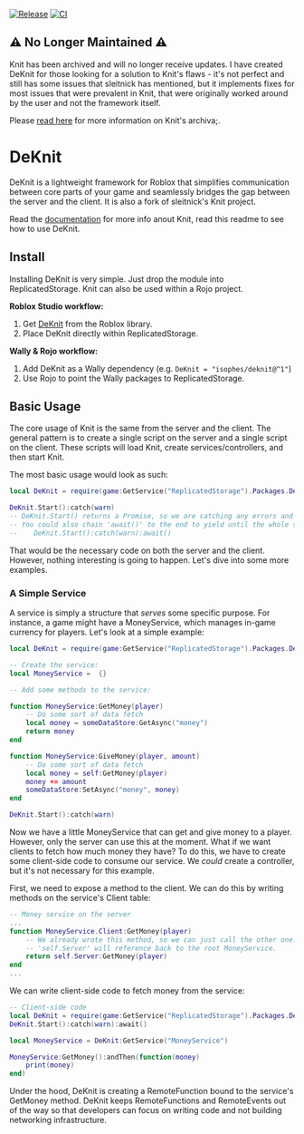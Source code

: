 [![Release](https://github.com/iSophes/DeKnit/actions/workflows/release.yaml/badge.svg)](https://github.com/iSophes/DeKnit/actions/workflows/release.yaml)
[![CI](https://github.com/iSophes/DeKnit/actions/workflows/ci.yaml/badge.svg)](https://github.com/iSophes/DeKnit/actions/workflows/ci.yaml)

## :warning: No Longer Maintained :warning:

Knit has been archived and will no longer receive updates. I have created DeKnit for those looking for a solution to Knit's flaws - it's not perfect and still has some issues that sleitnick has mentioned, but it implements fixes for most issues that were prevalent in Knit, that were originally worked around by the user and not the framework itself.

Please [read here](/ARCHIVAL.md) for more information on Knit's archiva;.

# DeKnit

DeKnit is a lightweight framework for Roblox that simplifies communication between core parts of your game and seamlessly bridges the gap between the server and the client. It is also a fork of sleitnick's Knit project. 

Read the [documentation](https://sleitnick.github.io/Knit/) for more info anout Knit, read this readme to see how to use DeKnit.

## Install

Installing DeKnit is very simple. Just drop the module into ReplicatedStorage. Knit can also be used within a Rojo project.

**Roblox Studio workflow:**

1. Get [DeKnit](https://www.roblox.com/library/5530714855/Knit) from the Roblox library.
1. Place DeKnit directly within ReplicatedStorage.

**Wally & Rojo workflow:**

1. Add DeKnit as a Wally dependency (e.g. `DeKnit = "isophes/deknit@^1"`)
1. Use Rojo to point the Wally packages to ReplicatedStorage.

## Basic Usage

The core usage of Knit is the same from the server and the client. The general pattern is to create a single script on the server and a single script on the client. These scripts will load Knit, create services/controllers, and then start Knit.

The most basic usage would look as such:

```lua
local DeKnit = require(game:GetService("ReplicatedStorage").Packages.DeKnit)

DeKnit.Start():catch(warn)
-- DeKnit.Start() returns a Promise, so we are catching any errors and feeding it to the built-in 'warn' function
-- You could also chain 'await()' to the end to yield until the whole sequence is completed:
--    DeKnit.Start():catch(warn):await()
```

That would be the necessary code on both the server and the client. However, nothing interesting is going to happen. Let's dive into some more examples.

### A Simple Service

A service is simply a structure that _serves_ some specific purpose. For instance, a game might have a MoneyService, which manages in-game currency for players. Let's look at a simple example:

```lua
local DeKnit = require(game:GetService("ReplicatedStorage").Packages.DeKnit)

-- Create the service:
local MoneyService =  {}

-- Add some methods to the service:

function MoneyService:GetMoney(player)
	-- Do some sort of data fetch
	local money = someDataStore:GetAsync("money")
	return money
end

function MoneyService:GiveMoney(player, amount)
	-- Do some sort of data fetch
	local money = self:GetMoney(player)
	money += amount
	someDataStore:SetAsync("money", money)
end

DeKnit.Start():catch(warn)
```

Now we have a little MoneyService that can get and give money to a player. However, only the server can use this at the moment. What if we want clients to fetch how much money they have? To do this, we have to create some client-side code to consume our service. We _could_ create a controller, but it's not necessary for this example.

First, we need to expose a method to the client. We can do this by writing methods on the service's Client table:

```lua
-- Money service on the server
...
function MoneyService.Client:GetMoney(player)
	-- We already wrote this method, so we can just call the other one.
	-- 'self.Server' will reference back to the root MoneyService.
	return self.Server:GetMoney(player)
end
...
```

We can write client-side code to fetch money from the service:

```lua
-- Client-side code
local DeKnit = require(game:GetService("ReplicatedStorage").Packages.DeKnit)
DeKnit.Start():catch(warn):await()

local MoneyService = DeKnit:GetService("MoneyService")

MoneyService:GetMoney():andThen(function(money)
	print(money)
end)
```

Under the hood, DeKnit is creating a RemoteFunction bound to the service's GetMoney method. DeKnit keeps RemoteFunctions and RemoteEvents out of the way so that developers can focus on writing code and not building networking infrastructure.
